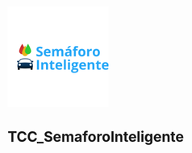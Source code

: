 ![Logo Semáforo Inteligente](https://github.com/Delmith/TCC_SemaforoInteligente/blob/main/Misc/Logo.png)

# TCC_SemaforoInteligente
